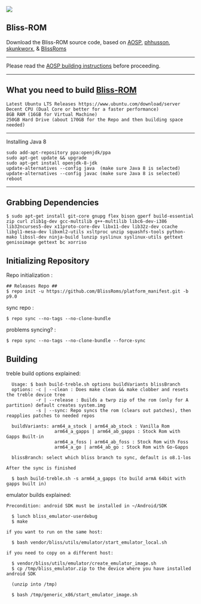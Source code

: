 <img src="https://i.imgur.com/0GnrwaU.png">

Bliss-ROM
-----------------------
Download the Bliss-ROM source code, based on [AOSP](https://android.googlesource.com), [phhusson](https://github.com/phhusson/treble_manifest), [skunkworx](https://github.com/skunkworkx/platform_manifest), & [BlissRoms](https://github.com/BlissRoms/platform_manifest)

---------------------------------------------------

Please read the [AOSP building instructions](http://source.android.com/source/index.html) before proceeding.

-----------------------
What you need to build [Bliss-ROM](https://github.com/BlissROMs/platform_manifest)
-----------------------

    Latest Ubuntu LTS Releases https://www.ubuntu.com/download/server
    Decent CPU (Dual Core or better for a faster performance)
    8GB RAM (16GB for Virtual Machine)
    250GB Hard Drive (about 170GB for the Repo and then building space needed)
  
-----------------------

Installing Java 8

    sudo add-apt-repository ppa:openjdk/ppa
    sudo apt-get update && upgrade
    sudo apt-get install openjdk-8-jdk
    update-alternatives --config java  (make sure Java 8 is selected)
    update-alternatives --config javac (make sure Java 8 is selected)
    reboot
    
-----------------------

Grabbing Dependencies
-----------------------

    $ sudo apt-get install git-core gnupg flex bison gperf build-essential zip curl zlib1g-dev gcc-multilib g++-multilib libc6-dev-i386  lib32ncurses5-dev x11proto-core-dev libx11-dev lib32z-dev ccache libgl1-mesa-dev libxml2-utils xsltproc unzip squashfs-tools python-mako libssl-dev ninja-build lunzip syslinux syslinux-utils gettext genisoimage gettext bc xorriso

Initializing Repository
-----------------------

Repo initialization :
    
    ## Releases Repo ##
    $ repo init -u https://github.com/BlissRoms/platform_manifest.git -b p9.0

sync repo :

    $ repo sync --no-tags --no-clone-bundle
    
problems syncing? :

    $ repo sync --no-tags --no-clone-bundle --force-sync

Building
--------
treble build options explained:

      Usage: $ bash build-treble.sh options buildVariants blissBranch
      options: -c | --clean : Does make clean && make clobber and resets the treble device tree
               -r | --release : Builds a twrp zip of the rom (only for A partition) default creates system.img
               -s | --sync: Repo syncs the rom (clears out patches), then reapplies patches to needed repos
      
      buildVariants: arm64_a_stock | arm64_ab_stock : Vanilla Rom
                      arm64_a_gapps | arm64_ab_gapps : Stock Rom with Gapps Built-in
                      arm64_a_foss | arm64_ab_foss : Stock Rom with Foss
                      arm64_a_go | arm64_ab_go : Stock Rom with Go-Gapps
      
      blissBranch: select which bliss branch to sync, default is o8.1-los

	After the sync is finished

      $ bash build-treble.sh -s arm64_a_gapps (to build armA 64bit with gapps built in)

emulator builds explained:
	  
	Precondition: android SDK must be installed in ~/Android/SDK

	  $ lunch bliss_emulator-userdebug
	  $ make

	if you want to run on the same host:
	
	  $ bash vendor/bliss/utils/emulator/start_emulator_local.sh

	if you need to copy on a different host:
	
	  $ vendor/bliss/utils/emulator/create_emulator_image.sh
	  $ cp /tmp/bliss_emulator.zip to the device where you have installed android SDK
	  
	  (unzip into /tmp)
	
	  $ bash /tmp/generic_x86/start_emulator_image.sh

